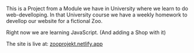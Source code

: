 This is a Project from a Module we have in University where we learn to do web-develloping.
In that University course we have a weekly homework to devellop our website for a fictional Zoo. 

Right now we are learning JavaScript. (And adding a Shop with it)

The site is live at:
[zooprojekt.netlify.app](http://zooprojekt.netlify.app)
